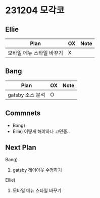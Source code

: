 # 231204 모각코

## Ellie

| Plan 	| OX 	| Note 	|
|------	|----	|------	|
| 모바일 메뉴 스타일 바꾸기 |  X	|


## Bang

| Plan 	| OX 	| Note 	|
|------	|----	|------	|
| gatsby 소스 분석  | O   |      |



## Commnets
- Bang)
- Ellie) 어떻게 해야하나 고민중..

 
## Next Plan
  Bang) 
 1. gatsby 레이아웃 수정하기

 
  Ellie)
 1. 모바일 메뉴 스타일 바꾸기 
